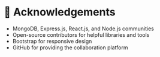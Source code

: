 # 🙏 Acknowledgements

- MongoDB, Express.js, React.js, and Node.js communities
- Open-source contributors for helpful libraries and tools
- Bootstrap for responsive design
- GitHub for providing the collaboration platform
